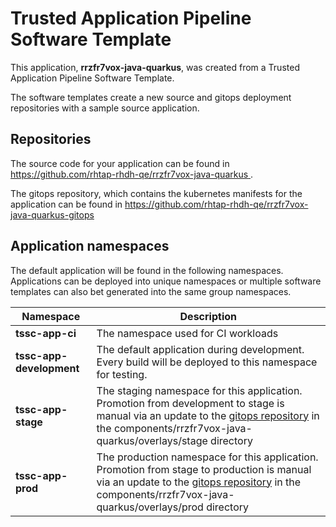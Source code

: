 # Trusted Application Pipeline Software Template

This application, **rrzfr7vox-java-quarkus**, was created from a Trusted Application Pipeline Software Template.

The software templates create a new source and gitops deployment repositories with a sample source application. 

## Repositories

The source code for your application can be found in [https://github.com/rhtap-rhdh-qe/rrzfr7vox-java-quarkus ](https://github.com/rhtap-rhdh-qe/rrzfr7vox-java-quarkus ).
 
The gitops repository, which contains the kubernetes manifests for the application can be found in 
[https://github.com/rhtap-rhdh-qe/rrzfr7vox-java-quarkus-gitops ](https://github.com/rhtap-rhdh-qe/rrzfr7vox-java-quarkus-gitops ) 

## Application namespaces 

The default application will be found in the following namespaces. Applications can be deployed into unique namespaces or multiple software templates can also bet generated into the same group namespaces.  

|  Namespace   |  Description   |  
| -------- | -------- |
| **tssc-app-ci** | The namespace used for CI workloads |
| **tssc-app-development** | The default application during development. Every build will be deployed to this namespace for testing. |
| **tssc-app-stage** | The staging namespace for this application. Promotion from development to stage is manual via an update to the [gitops repository](https://github.com/rhtap-rhdh-qe/rrzfr7vox-java-quarkus-gitops ) in the components/rrzfr7vox-java-quarkus/overlays/stage directory |
| **tssc-app-prod** | The production namespace for this application. Promotion from stage to production is manual via an update to the [gitops repository](https://github.com/rhtap-rhdh-qe/rrzfr7vox-java-quarkus-gitops ) in the components/rrzfr7vox-java-quarkus/overlays/prod directory |
